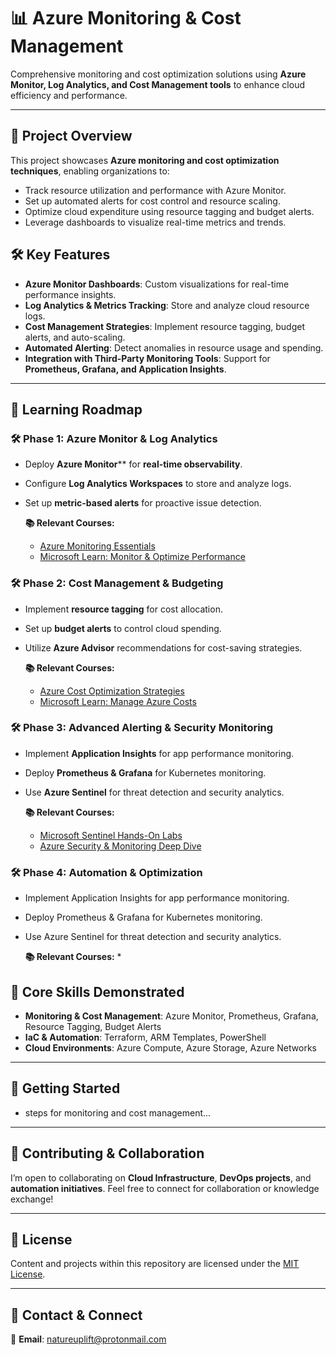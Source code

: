 # 📊 Azure Monitoring & Cost Management

Comprehensive monitoring and cost optimization solutions using **Azure Monitor, Log Analytics, and Cost Management tools** to enhance cloud efficiency and performance.

---

## 📖 Project Overview

This project showcases **Azure monitoring and cost optimization techniques**, enabling organizations to:
*   Track resource utilization and performance with Azure Monitor.
*   Set up automated alerts for cost control and resource scaling.
*   Optimize cloud expenditure using resource tagging and budget alerts.
*   Leverage dashboards to visualize real-time metrics and trends.

## 🛠️ Key Features

*   **Azure Monitor Dashboards**: Custom visualizations for real-time performance insights.
*   **Log Analytics & Metrics Tracking**: Store and analyze cloud resource logs.
*   **Cost Management Strategies**: Implement resource tagging, budget alerts, and auto-scaling.
*   **Automated Alerting**: Detect anomalies in resource usage and spending.
*   **Integration with Third-Party Monitoring Tools**: Support for **Prometheus, Grafana, and Application Insights**.

---

## 📖 Learning Roadmap

### 🛠️ **Phase 1: Azure Monitor & Log Analytics**

*   Deploy **Azure Monitor**** for **real-time observability**.
*   Configure **Log Analytics Workspaces** to store and analyze logs.
*   Set up **metric-based alerts** for proactive issue detection.

    **📚 Relevant Courses:**
    *   [Azure Monitoring Essentials](https://www.udemy.com/course/azure-infrastructure-managing-cost-governance-monitoring/)
    *   [Microsoft Learn: Monitor & Optimize Performance](https://learn.microsoft.com/en-us/training/paths/monitor-azure/)

### 🛠️ **Phase 2: Cost Management & Budgeting**

*   Implement **resource tagging** for cost allocation.
*   Set up **budget alerts** to control cloud spending.
*   Utilize **Azure Advisor** recommendations for cost-saving strategies.

    **📚 Relevant Courses:**
    *   [Azure Cost Optimization Strategies](https://azure.microsoft.com/en-ca/solutions/cost-optimization)
    *   [Microsoft Learn: Manage Azure Costs](https://learn.microsoft.com/en-us/training/modules/manage-costs-azure/)

### 🛠️ **Phase 3: Advanced Alerting & Security Monitoring**

*   Implement **Application Insights** for app performance monitoring.
*   Deploy **Prometheus & Grafana** for Kubernetes monitoring.
*   Use **Azure Sentinel** for threat detection and security analytics.

    **📚 Relevant Courses:**
    *   [Microsoft Sentinel Hands-On Labs](https://www.udemy.com/course/microsoft-sentinel-course-with-hands-on-sims/)
    *   [Azure Security & Monitoring Deep Dive](https://techcommunity.microsoft.com/event/microsoft-security-events/azure-security-deep-dive-series/3755061)

### 🛠️ **Phase 4: Automation & Optimization**

*   Implement Application Insights for app performance monitoring.
*   Deploy Prometheus & Grafana for Kubernetes monitoring.
*   Use Azure Sentinel for threat detection and security analytics.

    **📚 Relevant Courses:**
    *   




## 🌟 Core Skills Demonstrated

- **Monitoring & Cost Management**: Azure Monitor, Prometheus, Grafana, Resource Tagging, Budget Alerts
- **IaC & Automation**: Terraform, ARM Templates, PowerShell
- **Cloud Environments**: Azure Compute, Azure Storage, Azure Networks

---

## 📌 Getting Started

- steps for monitoring and cost management...

---

## 🤝 Contributing & Collaboration

I’m open to collaborating on **Cloud Infrastructure**, **DevOps projects**, and **automation initiatives**. Feel free to connect for collaboration or knowledge exchange!

---

## 📜 License

Content and projects within this repository are licensed under the [MIT License](LICENSE).

---

## 📧 Contact & Connect

📩 **Email**: [natureuplift@protonmail.com](mailto:natureuplift@protonmail.com)  
<!-- 🔗 **LinkedIn**: [Arnaldo Sepulveda](https://www.linkedin.com/in/arnaldo-sepulveda) -->